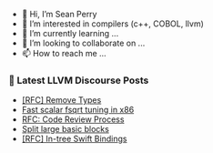 - 👋 Hi, I’m Sean Perry
- 👀 I’m interested in compilers (c++, COBOL, llvm)
- 🌱 I’m currently learning ...
- 💞️ I’m looking to collaborate on ...
- 📫 How to reach me ...

<!---
s66perry/s66perry is a ✨ special ✨ repository because its `README.md` (this file) appears on your GitHub profile.
You can click the Preview link to take a look at your changes.
--->
### 📕 Latest LLVM Discourse Posts

<!-- DISCOURSE-LLVM:START -->
- [[RFC] Remove Types](https://discourse.llvm.org/t/rfc-remove-types/63274#post_13)
- [Fast scalar fsqrt tuning in x86](https://discourse.llvm.org/t/fast-scalar-fsqrt-tuning-in-x86/63605#post_1)
- [RFC: Code Review Process](https://discourse.llvm.org/t/rfc-code-review-process/59049?page=2#post_32)
- [Split large basic blocks](https://discourse.llvm.org/t/split-large-basic-blocks/63578#post_2)
- [[RFC] In-tree Swift Bindings](https://discourse.llvm.org/t/rfc-in-tree-swift-bindings/63562#post_8)
<!-- DISCOURSE-LLVM:END -->
